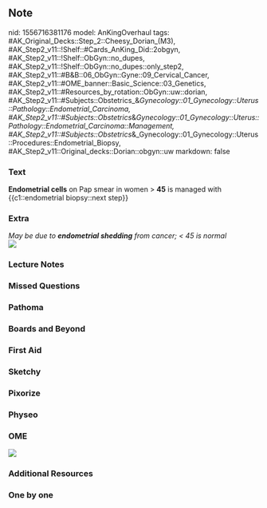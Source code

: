 ## Note
nid: 1556716381176
model: AnKingOverhaul
tags: #AK_Original_Decks::Step_2::Cheesy_Dorian_(M3), #AK_Step2_v11::!Shelf::#Cards_AnKing_Did::2obgyn, #AK_Step2_v11::!Shelf::ObGyn::no_dupes, #AK_Step2_v11::!Shelf::ObGyn::no_dupes::only_step2, #AK_Step2_v11::#B&B::06_ObGyn::Gyne::09_Cervical_Cancer, #AK_Step2_v11::#OME_banner::Basic_Science::03_Genetics, #AK_Step2_v11::#Resources_by_rotation::ObGyn::uw::dorian, #AK_Step2_v11::#Subjects::Obstetrics_&_Gynecology::01_Gynecology::Uterus::Pathology::Endometrial_Carcinoma, #AK_Step2_v11::#Subjects::Obstetrics_&_Gynecology::01_Gynecology::Uterus::Pathology::Endometrial_Carcinoma::Management, #AK_Step2_v11::#Subjects::Obstetrics_&_Gynecology::01_Gynecology::Uterus::Procedures::Endometrial_Biopsy, #AK_Step2_v11::Original_decks::Dorian::obgyn::uw
markdown: false

### Text
<b>Endometrial cells</b> on Pap smear in women > <b>45</b> is
managed with {{c1::endometrial biopsy::next step}}

### Extra
<div>
  <div>
    <i>May be due to <b>endometrial shedding</b> from cancer; <
    45 is normal</i>
    <div style="font-weight: bold;"></div>
    <div style="font-weight: bold;">
      <i><img src="paste-1566821249449987.jpg"></i>
    </div>
  </div>
</div>

### Lecture Notes


### Missed Questions


### Pathoma


### Boards and Beyond


### First Aid


### Sketchy


### Pixorize


### Physeo


### OME
<div class="ome-widget">
  <a href="https://onlinemeded.org/spa/obgyn?ref=anki"><img src=
  "_OME_AnkiFlashcards_Topic_1.png"></a>
</div>

### Additional Resources


### One by one

